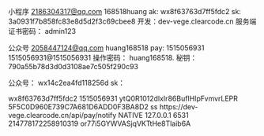 小程序 
2186304317@qq.com
168518huang
ak:
wx8f63763d7ff5fdc2
sk:
3a0931f7b858fc83e8d5d2f3c69cbee8
开发：dev-vege.clearcode.cn
服务端证书密码：
admin123


公众号
2058447124@qq.com
huang168518
pay:
1515056931
1515056931@1515056931
操作密码：
huang168518.
秘钥：
790a55b78d3d0d3108ae7c505f290c93

公众号：
wx14c2ea4fd118256d
sk：

<xml>
    <appid>wx8f63763d7ff5fdc2</appid>
    <mch_id>1515056931</mch_id>
    <nonce_str>ytQ0R1012dlxIr86BufIHlpFvmvrLEPR</nonce_str>
    <sign>5F5C0D960E739C7A681D6ADD0F3BA8D2</sign>
    <body>ss</body>
    <notify_url>https://dev-vege.clearcode.cn/api/pay/notify</notify_url>
    <trade_type>NATIVE</trade_type>
    <spbill_create_ip>127.0.0.1</spbill_create_ip>
    <total_fee>6531</total_fee>
    <out_trade_no>214778172258910319</out_trade_no>
    <scene_info></scene_info>
    <openid>or77i5GYWVASjqVKTtHe8Tlaib6A</openid>
    <Referer></Referer>
</xml>